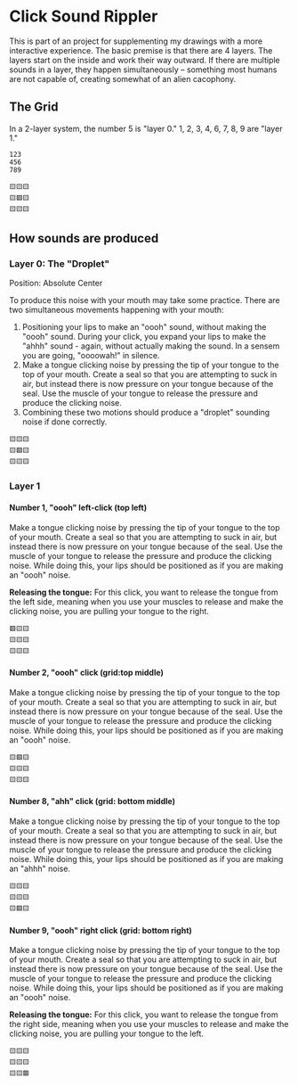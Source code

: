 # Click Sound Rippler

This is part of an project for supplementing my drawings with a more interactive experience. The basic premise is that there are 4 layers. The layers start on the inside and work their way outward. If there are multiple sounds in a layer, they happen simultaneously – something most humans are not capable of, creating somewhat of an alien cacophony.

## The Grid

In a 2-layer system, the number 5 is "layer 0." 1, 2, 3, 4, 6, 7, 8, 9 are "layer 1."

```
123
456
789
```

```
🟨🟨🟨
🟨🟥🟨
🟨🟨🟨
```


## How sounds are produced

### Layer 0: The "Droplet"

Position: Absolute Center

To produce this noise with your mouth may take some practice. There are two simultaneous movements happening with your mouth:
1. Positioning your lips to make an "oooh" sound, without making the "oooh" sound. During your click, you expand your lips to make the "ahhh" sound - again, without actually making the sound. In a sensem you are going, "oooowah!" in silence.
2. Make a tongue clicking noise by pressing the tip of your tongue to the top of your mouth. Create a seal so that you are attempting to suck in air, but instead there is now pressure on your tongue because of the seal. Use the muscle of your tongue to release the pressure and produce the clicking noise.
3. Combining these two motions should produce a "droplet" sounding noise if done correctly.

```
🟨🟨🟨
🟨🟥🟨
🟨🟨🟨
```

### Layer 1

#### Number 1, "oooh" left-click (top left)

Make a tongue clicking noise by pressing the tip of your tongue to the top of your mouth. Create a seal so that you are attempting to suck in air, but instead there is now pressure on your tongue because of the seal. Use the muscle of your tongue to release the pressure and produce the clicking noise. While doing this, your lips should be positioned as if you are making an "oooh" noise.

**Releasing the tongue:** For this click, you want to release the tongue from the left side, meaning when you use your muscles to release and make the clicking noise, you are pulling your tongue to the right.

```
🟥🟨🟨
🟨🟨🟨
🟨🟨🟨
```


#### Number 2, "oooh" click (grid:top middle)

Make a tongue clicking noise by pressing the tip of your tongue to the top of your mouth. Create a seal so that you are attempting to suck in air, but instead there is now pressure on your tongue because of the seal. Use the muscle of your tongue to release the pressure and produce the clicking noise. While doing this, your lips should be positioned as if you are making an "oooh" noise.

```
🟨🟥🟨
🟨🟨🟨
🟨🟨🟨
```

#### Number 8, "ahh" click (grid: bottom middle)

Make a tongue clicking noise by pressing the tip of your tongue to the top of your mouth. Create a seal so that you are attempting to suck in air, but instead there is now pressure on your tongue because of the seal. Use the muscle of your tongue to release the pressure and produce the clicking noise. While doing this, your lips should be positioned as if you are making an "ahhh" noise.

```
🟨🟨🟨
🟨🟨🟨
🟨🟥🟨
```



#### Number 9, "oooh" right click (grid: bottom right)

Make a tongue clicking noise by pressing the tip of your tongue to the top of your mouth. Create a seal so that you are attempting to suck in air, but instead there is now pressure on your tongue because of the seal. Use the muscle of your tongue to release the pressure and produce the clicking noise. While doing this, your lips should be positioned as if you are making an "oooh" noise.

**Releasing the tongue:** For this click, you want to release the tongue from the right side, meaning when you use your muscles to release and make the clicking noise, you are pulling your tongue to the left.

```
🟨🟨🟨
🟨🟨🟨
🟨🟨🟥
```